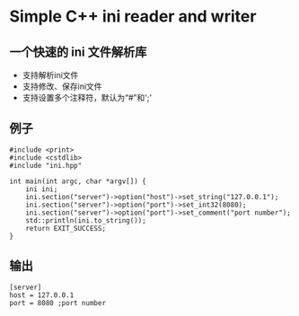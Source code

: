 Simple C++ ini reader and writer
========

## 一个快速的 ini 文件解析库
* 支持解析ini文件
* 支持修改、保存ini文件
* 支持设置多个注释符，默认为“#”和';'

## 例子
```
#include <print>
#include <cstdlib>
#include "ini.hpp"

int main(int argc, char *argv[]) {
    ini ini;
    ini.section("server")->option("host")->set_string("127.0.0.1");
    ini.section("server")->option("port")->set_int32(8080);
    ini.section("server")->option("port")->set_comment("port number");
    std::println(ini.to_string());
    return EXIT_SUCCESS;
}
```

## 输出
```
[server]
host = 127.0.0.1
port = 8080 ;port number
```
